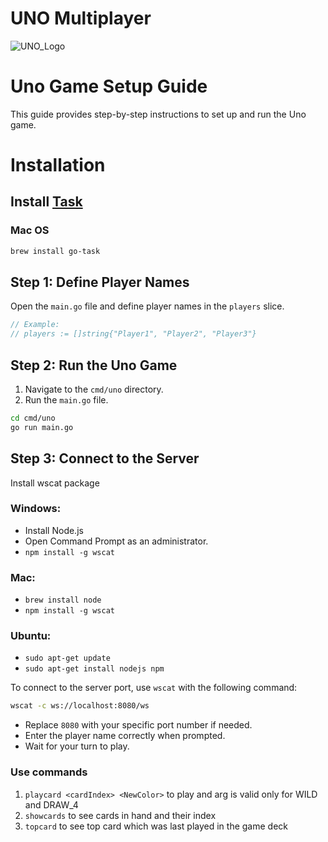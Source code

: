 # UNO Multiplayer 

![UNO_Logo](https://github.com/mahimdashora/UNO-game/assets/60029463/4198de68-0a20-44ac-81a1-3cd0a459d29a)
# Uno Game Setup Guide

This guide provides step-by-step instructions to set up and run the Uno game.

# Installation
## Install [Task](https://taskfile.dev/installation/)
### Mac OS
```bash
brew install go-task
```

## Step 1: Define Player Names

Open the `main.go` file and define player names in the `players` slice.

```go
// Example:
// players := []string{"Player1", "Player2", "Player3"}
```
## Step 2: Run the Uno Game

1. Navigate to the `cmd/uno` directory.
2. Run the `main.go` file.

```bash
cd cmd/uno
go run main.go
```
## Step 3: Connect to the Server
Install wscat package </br>
### Windows: 
- Install Node.js </br>
- Open Command Prompt as an administrator. 
- ```npm install -g wscat```
### Mac: 
- ```brew install node ```
- ```npm install -g wscat```
### Ubuntu:
- ```sudo apt-get update```
- ```sudo apt-get install nodejs npm```


To connect to the server port, use `wscat` with the following command:
```bash
wscat -c ws://localhost:8080/ws
```

- Replace `8080` with your specific port number if needed.
- Enter the player name correctly when prompted.
- Wait for your turn to play.
### Use commands 
1. ```playcard <cardIndex> <NewColor>``` to play and <NewColor> arg is valid only for WILD and DRAW_4 </br>
2. ```showcards``` to see cards in hand and their index </br>
3. ```topcard``` to see top card which was last played in the game deck</br>
